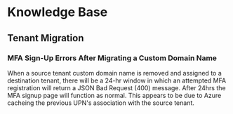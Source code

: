 # Knowledge Base

## Tenant Migration

### MFA Sign-Up Errors After Migrating a Custom Domain Name

When a source tenant custom domain name is removed and assigned to a destination tenant, there will be a 24-hr window in which an attempted MFA registration will return a JSON Bad Request (400) message. After 24hrs the MFA signup page will function as normal. This appears to be due to Azure cacheing the previous UPN's association with the source tenant.



